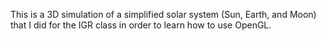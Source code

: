 This is a 3D simulation of a simplified solar system (Sun, Earth, and Moon) that I did for the IGR class in order to learn how to use OpenGL.
